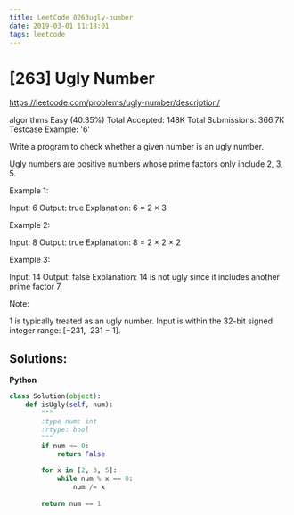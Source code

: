 ```yaml
---
title: LeetCode 0263ugly-number
date: 2019-03-01 11:18:01
tags: leetcode
---
```


# [263] Ugly Number

 https://leetcode.com/problems/ugly-number/description/

 algorithms
 Easy (40.35%)
 Total Accepted:    148K
 Total Submissions: 366.7K
 Testcase Example:  '6'

 Write a program to check whether a given number is an ugly number.
 
 Ugly numbers are positive numbers whose prime factors only include 2, 3, 5.
 
 Example 1:
 
 
 Input: 6
 Output: true
 Explanation: 6 = 2 × 3
 
 Example 2:
 
 
 Input: 8
 Output: true
 Explanation: 8 = 2 × 2 × 2
 
 
 Example 3:
 
 
 Input: 14
 Output: false 
 Explanation: 14 is not ugly since it includes another prime factor 7.
 
 
 Note:
 
 
 1 is typically treated as an ugly number.
 Input is within the 32-bit signed integer range: [−231,  231 − 1].
 

## Solutions:
**Python**
```python
class Solution(object):
    def isUgly(self, num):
        """
        :type num: int
        :rtype: bool
        """
        if num <= 0:
            return False

        for x in [2, 3, 5]:
            while num % x == 0:
                num /= x
                
        return num == 1
```
